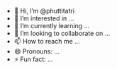 - 👋 Hi, I’m @phuttitatri
- 👀 I’m interested in ...
- 🌱 I’m currently learning ...
- 💞️ I’m looking to collaborate on ...
- 📫 How to reach me ...
- 😄 Pronouns: ...
- ⚡ Fun fact: ...

<!---
phuttitatri/phuttitatri is a ✨ special ✨ repository because its `README.md` (this file) appears on your GitHub profile.
You can click the Preview link to take a look at your changes.
--->
